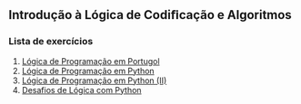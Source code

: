 ## Introdução à Lógica de Codiﬁcação e Algoritmos

### Lista de exercícios

1. [Lógica de Programação em Portugol](lista-1)
1. [Lógica de Programação em Python](lista-2)
1. [Lógica de Programação em Python (II)](lista-3)
2. [Desafios de Lógica com Python](lista-4)
